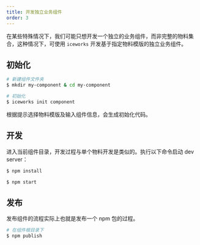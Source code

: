 ```yaml
---
title: 开发独立业务组件
order: 3
---
```


在某些特殊情况下，我们可能只想开发一个独立的业务组件，而非完整的物料集合，这种情况下，可使用 `iceworks` 开发基于指定物料模版的独立业务组件。

## 初始化

```bash
# 新建组件文件夹
$ mkdir my-component & cd my-component

# 初始化
$ iceworks init component
```

根据提示选择物料模版及输入组件信息，会生成初始化代码。

## 开发

进入当前组件目录，开发过程与单个物料开发是类似的。执行以下命令启动 dev server：

```bash
$ npm install

$ npm start
```

## 发布

发布组件的流程实际上也就是发布一个 npm 包的过程。

```bash
# 在组件根目录下
$ npm publish
```
